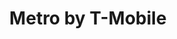 ---
title: "Metro by T-Mobile"
url: /chicago/metro-by-t-mobile-south-commercial-avenue-2/
shop: mobile phone
---